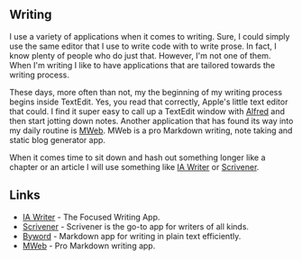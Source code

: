 ## Writing

I use a variety of applications when it comes to writing. Sure, I could simply use the same editor that I use to write code with to write prose. In fact, I know plenty of people who do just that. However, I'm not one of them. When I'm writing I like to have applications that are tailored towards the writing process.  

These days, more often than not, my the beginning of my writing process begins inside TextEdit. Yes, you read that correctly, Apple's little text editor that could. I find it super easy to call up a TextEdit window with [Alfred](https://www.alfredapp.com) and then start jotting down notes. Another application that has found its way into my daily routine is [MWeb](https://www.mweb.im). MWeb is a pro Markdown writing, note taking and static blog generator app.

When it comes time to sit down and hash out something longer like a chapter or an article I will use something like [IA Writer](https://ia.net/writer) or [Scrivener](https://www.literatureandlatte.com).
 
## Links

- [IA Writer](https://ia.net/writer) - The Focused Writing App.
- [Scrivener](https://www.literatureandlatte.com) - Scrivener is the go-to app for writers of all kinds.
- [Byword](https://bywordapp.com) - Markdown app for writing in plain text efficiently.
- [MWeb](https://www.mweb.im) - Pro Markdown writing app.




